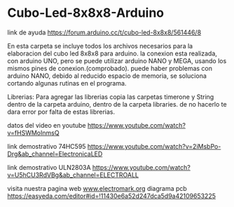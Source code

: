 # Cubo-Led-8x8x8-Arduino

link de ayuda
https://forum.arduino.cc/t/cubo-led-8x8x8/561446/8

En esta carpeta se incluye todos los archivos 
necesarios para la elaboracion del cubo led 8x8x8 
para arduino.
la conexion esta realizada, con arduino UNO, pero
se puede utilizar arduino NANO y MEGA, usando los mismos pines 
de conexion.(comprobado).
puede haber problemas con arduino NANO, debido al
reducido espacio de memoria, se soluciona cortando
algunas rutinas en el programa.


Librerias: Para agregar las librerias copia las carpetas timerone y String dentro de la carpeta arduino, dentro de la carpeta libraries. 
de no hacerlo te dara error por falta de estas librerias.

datos del video en youtube
https://www.youtube.com/watch?v=fHSWMoInmsQ

link demostrativo 74HC595
https://www.youtube.com/watch?v=2iMsbPo-Drg&ab_channel=ElectronicaLED

link demostrativo ULN2803A
https://www.youtube.com/watch?v=U5hCU3RdVBg&ab_channel=ELECTROALL

visita nuestra pagina web www.electromark.org
diagrama  pcb https://easyeda.com/editor#id=!11430e6a52d247dca5d9a42109653225
